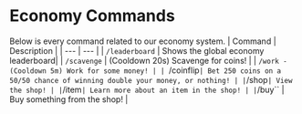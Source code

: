 # Economy Commands

Below is every command related to our economy system.
| Command | Description |
| --- | --- |
| ``/leaderboard`` | Shows the global economy leaderboard|
| ``/scavenge`` | (Cooldown 20s) Scavenge for coins! |
| ``/work - (Cooldown 5m) Work for some money! |
| ``/coinflip`` | Bet 250 coins on a 50/50 chance of winning double your money, or nothing! |
| ``/shop`` | View the shop! |
| ``/item`` | Learn more about an item in the shop! |
| ``/buy`` | Buy something from the shop! |
